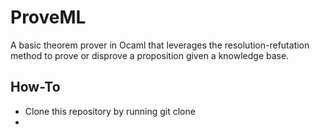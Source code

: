 # ProveML
A basic theorem prover in Ocaml that leverages the resolution-refutation method to prove or disprove a proposition given a knowledge base. 
## How-To
- Clone this repository by running  git clone <repository link>
- 
